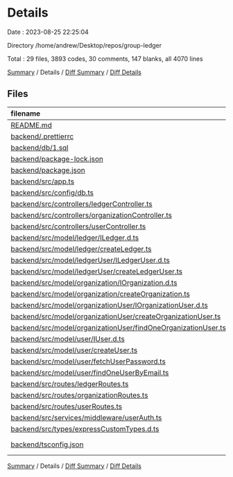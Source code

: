 # Details

Date : 2023-08-25 22:25:04

Directory /home/andrew/Desktop/repos/group-ledger

Total : 29 files,  3893 codes, 30 comments, 147 blanks, all 4070 lines

[Summary](results.md) / Details / [Diff Summary](diff.md) / [Diff Details](diff-details.md)

## Files
| filename | language | code | comment | blank | total |
| :--- | :--- | ---: | ---: | ---: | ---: |
| [README.md](/README.md) | Markdown | 2 | 0 | 1 | 3 |
| [backend/.prettierrc](/backend/.prettierrc) | JSON | 6 | 0 | 0 | 6 |
| [backend/db/1.sql](/backend/db/1.sql) | SQL | 71 | 3 | 36 | 110 |
| [backend/package-lock.json](/backend/package-lock.json) | JSON | 3,386 | 0 | 1 | 3,387 |
| [backend/package.json](/backend/package.json) | JSON | 35 | 0 | 1 | 36 |
| [backend/src/app.ts](/backend/src/app.ts) | TypeScript | 15 | 2 | 6 | 23 |
| [backend/src/config/db.ts](/backend/src/config/db.ts) | TypeScript | 13 | 0 | 6 | 19 |
| [backend/src/controllers/ledgerController.ts](/backend/src/controllers/ledgerController.ts) | TypeScript | 34 | 3 | 10 | 47 |
| [backend/src/controllers/organizationController.ts](/backend/src/controllers/organizationController.ts) | TypeScript | 63 | 5 | 18 | 86 |
| [backend/src/controllers/userController.ts](/backend/src/controllers/userController.ts) | TypeScript | 39 | 6 | 12 | 57 |
| [backend/src/model/ledger/ILedger.d.ts](/backend/src/model/ledger/ILedger.d.ts) | TypeScript | 8 | 0 | 2 | 10 |
| [backend/src/model/ledger/createLedger.ts](/backend/src/model/ledger/createLedger.ts) | TypeScript | 17 | 1 | 3 | 21 |
| [backend/src/model/ledgerUser/ILedgerUser.d.ts](/backend/src/model/ledgerUser/ILedgerUser.d.ts) | TypeScript | 8 | 0 | 2 | 10 |
| [backend/src/model/ledgerUser/createLedgerUser.ts](/backend/src/model/ledgerUser/createLedgerUser.ts) | TypeScript | 17 | 1 | 3 | 21 |
| [backend/src/model/organization/IOrganization.d.ts](/backend/src/model/organization/IOrganization.d.ts) | TypeScript | 7 | 0 | 2 | 9 |
| [backend/src/model/organization/createOrganization.ts](/backend/src/model/organization/createOrganization.ts) | TypeScript | 17 | 1 | 4 | 22 |
| [backend/src/model/organizationUser/IOrganizationUser.d.ts](/backend/src/model/organizationUser/IOrganizationUser.d.ts) | TypeScript | 8 | 0 | 2 | 10 |
| [backend/src/model/organizationUser/createOrganizationUser.ts](/backend/src/model/organizationUser/createOrganizationUser.ts) | TypeScript | 17 | 1 | 4 | 22 |
| [backend/src/model/organizationUser/findOneOrganizationUser.ts](/backend/src/model/organizationUser/findOneOrganizationUser.ts) | TypeScript | 15 | 0 | 3 | 18 |
| [backend/src/model/user/IUser.d.ts](/backend/src/model/user/IUser.d.ts) | TypeScript | 9 | 0 | 2 | 11 |
| [backend/src/model/user/createUser.ts](/backend/src/model/user/createUser.ts) | TypeScript | 15 | 1 | 4 | 20 |
| [backend/src/model/user/fetchUserPassword.ts](/backend/src/model/user/fetchUserPassword.ts) | TypeScript | 15 | 0 | 2 | 17 |
| [backend/src/model/user/findOneUserByEmail.ts](/backend/src/model/user/findOneUserByEmail.ts) | TypeScript | 14 | 0 | 2 | 16 |
| [backend/src/routes/ledgerRoutes.ts](/backend/src/routes/ledgerRoutes.ts) | TypeScript | 4 | 0 | 3 | 7 |
| [backend/src/routes/organizationRoutes.ts](/backend/src/routes/organizationRoutes.ts) | TypeScript | 4 | 0 | 3 | 7 |
| [backend/src/routes/userRoutes.ts](/backend/src/routes/userRoutes.ts) | TypeScript | 5 | 0 | 3 | 8 |
| [backend/src/services/middleware/userAuth.ts](/backend/src/services/middleware/userAuth.ts) | TypeScript | 31 | 6 | 9 | 46 |
| [backend/src/types/expressCustomTypes.d.ts](/backend/src/types/expressCustomTypes.d.ts) | TypeScript | 7 | 0 | 2 | 9 |
| [backend/tsconfig.json](/backend/tsconfig.json) | JSON with Comments | 11 | 0 | 1 | 12 |

[Summary](results.md) / Details / [Diff Summary](diff.md) / [Diff Details](diff-details.md)